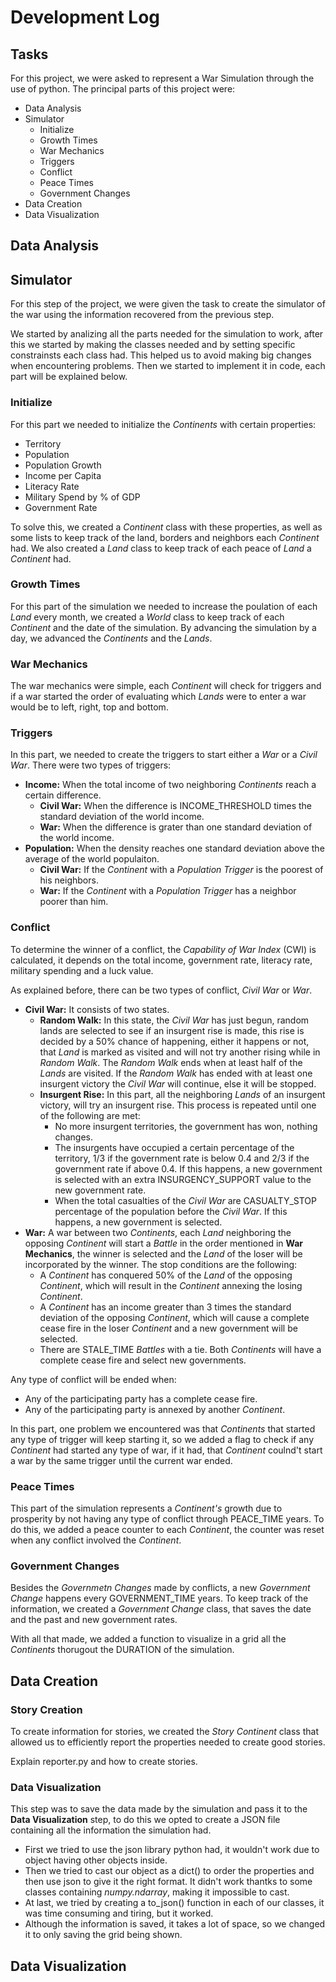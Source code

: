 # Development Log
## Tasks
For this project, we were asked to represent a War Simulation through the use of python.
The principal parts of this project were:
* Data Analysis
* Simulator
    * Initialize
    * Growth Times
    * War Mechanics
    * Triggers
    * Conflict
    * Peace Times
    * Government Changes
* Data Creation
* Data Visualization

## Data Analysis

## Simulator
For this step of the project, we were given the task to create the simulator of the war using the information recovered from the previous step.

We started by analizing all the parts needed for the simulation to work, after this we started by making the classes needed and by setting specific constrainsts each class had. This helped us to avoid making big changes when encountering problems. Then we started to implement it in code, each part will be explained below.

### Initialize
For this part we needed to initialize the _Continents_ with certain properties:
* Territory
* Population
* Population Growth
* Income per Capita
* Literacy Rate
* Military Spend by % of GDP
* Government Rate

To solve this, we created a _Continent_ class with these properties, as well as some lists to keep track of the land, borders and neighbors each _Continent_ had.
We also created a _Land_ class to keep track of each peace of _Land_ a _Continent_ had.

### Growth Times
For this part of the simulation we needed to increase the poulation of each _Land_ every month, we created a _World_ class to keep track of each _Continent_ and the date of the simulation.
By advancing the simulation by a day, we advanced the _Continents_ and the _Lands_.

### War Mechanics
The war mechanics were simple, each _Continent_ will check for triggers and if a war started the order of evaluating which _Lands_ were to enter a war would be to left, right, top and bottom.

### Triggers
In this part, we needed to create the triggers to start either a _War_ or a _Civil War_.
There were two types of triggers:
* **Income:** When the total income of two neighboring _Continents_ reach a certain difference.
    * **Civil War:** When the difference is INCOME_THRESHOLD times the standard deviation of the world income.
    * **War:** When the difference is grater than one standard deviation of the world income.
* **Population:** When the density reaches one standard deviation above the average of the world populaiton.
    * **Civil War:** If the _Continent_ with a _Population Trigger_ is the poorest of his neighbors.
    * **War:** If the _Continent_ with a _Population Trigger_ has a neighbor poorer than him.

### Conflict
To determine the winner of a conflict, the _Capability of War Index_ (CWI) is calculated, it depends on the total income, government rate, literacy rate, military spending and a luck value.

As explained before, there can be two types of conflict, _Civil War_ or _War_.
* **Civil War:** It consists of two states.
    * **Random Walk:** In this state, the _Civil War_ has just begun, random lands are selected to see if an insurgent rise is made, this rise is decided by a 50% chance of happening, either it happens or not, that _Land_ is marked as visited and will not try another rising while in _Random Walk_. The _Random Walk_ ends when at least half of the _Lands_ are visited.
    If the _Random Walk_ has ended with at least one insurgent victory the _Civil War_ will continue, else it will be stopped.
    * **Insurgent Rise:** In this part, all the neighboring _Lands_ of an insurgent victory, will try an insurgent rise. This process is repeated until one of the following are met:
        * No more insurgent territories, the government has won, nothing changes.
        * The insurgents have occupied a certain percentage of the territory, 1/3 if the government rate is below 0.4 and 2/3 if the government rate if above 0.4. If this happens, a new government is selected with an extra INSURGENCY_SUPPORT value to the new government rate.
        * When the total casualties of the _Civil War_ are CASUALTY_STOP percentage of the population before the _Civil War_. If this happens, a new government is selected.
* **War:** A war between two _Continents_, each _Land_ neighboring the opposing _Continent_ will start a _Battle_ in the order mentioned in **War Mechanics**, the winner is selected and the _Land_ of the loser will be incorporated by the winner. The stop conditions are the following:
    * A _Continent_ has conquered 50% of the _Land_ of the opposing _Continent_, which will result in the _Continent_ annexing the losing _Continent_.
    * A _Continent_ has an income greater than 3 times the standard deviation of the opposing _Continent_, which will cause a complete cease fire in the loser _Continent_ and a new government will be selected.
    * There are STALE_TIME _Battles_ with a tie. Both _Continents_ will have a complete cease fire and select new governments.

Any type of conflict will be ended when:
* Any of the participating party has a complete cease fire.
* Any of the participating party is annexed by another _Continent_.

In this part, one problem we encountered was that _Continents_ that started any type of trigger will keep starting it, so we added a flag to check if any _Continent_ had started any type of war, if it had, that _Continent_ coulnd't start a war by the same trigger until the current war ended.

### Peace Times
This part of the simulation represents a _Continent's_ growth due to prosperity by not having any type of conflict through PEACE_TIME years.
To do this, we added a peace counter to each _Continent_, the counter was reset when any conflict involved the _Continent_.

### Government Changes
Besides the _Governmetn Changes_ made by conflicts, a new _Government Change_ happens every GOVERNMENT_TIME years.
To keep track of the information, we created a _Government Change_ class, that saves the date and the past and new government rates.

With all that made, we added a function to visualize in a grid all the _Continents_ thorugout the DURATION of the simulation.

## Data Creation
### Story Creation
To create information for stories, we created the _Story Continent_ class that allowed us to efficiently report the properties needed to create good stories.

Explain reporter.py and how to create stories.

### Data Visualization
This step was to save the data made by the simulation and pass it to the **Data Visualization** step, to do this we opted to create a JSON file containing all the information the simulation had.
* First we tried to use the json library python had, it wouldn't work due to object having other objects inside.
* Then we tried to cast our object as a dict() to order the properties and then use json to give it the right format. It didn't work thantks to some classes containing _numpy.ndarray_, making it impossible to cast.
* At last, we tried by creating a to_json() function in each of our classes, it was time consuming and tiring, but it worked.
* Although the information is saved, it takes a lot of space, so we changed it to only saving the grid being shown.

## Data Visualization